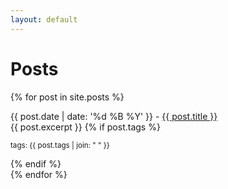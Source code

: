 ```yaml
---
layout: default
---
```


# Posts

{% for post in site.posts %}
  <div class="card post">
    <div class="card-header">
    {{ post.date | date: '%d %B %Y' }} - <a href="{{ post.url }}">{{ post.title }}</a>
    </div>
    <div class="card-body">
      {{ post.excerpt }}
    {% if post.tags %}
    <p>
      <small>tags: <span class="badge badge-primary">{{ post.tags | join: "</span> <span class='badge badge-primary'>" }}</span></small>
    </p>
    {% endif %}
    </div>
  </div>
{% endfor %}